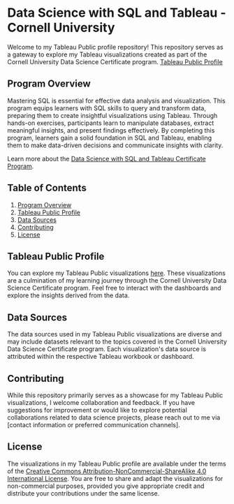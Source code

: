 # Data Science with SQL and Tableau - Cornell University 

Welcome to my Tableau Public profile repository! This repository serves as a gateway to explore my Tableau visualizations created as part of the Cornell University Data Science Certificate program.
[Tableau Public Profile](https://public.tableau.com/app/profile/floresql.123/vizzes)

## Program Overview

Mastering SQL is essential for effective data analysis and visualization. This program equips learners with SQL skills to query and transform data, preparing them to create insightful visualizations using Tableau. Through hands-on exercises, participants learn to manipulate databases, extract meaningful insights, and present findings effectively. By completing this program, learners gain a solid foundation in SQL and Tableau, enabling them to make data-driven decisions and communicate insights with clarity.

Learn more about the [Data Science with SQL and Tableau Certificate Program](https://ecornell.cornell.edu/certificates/data-science-analytics/data-science-with-sql-and-tableau/).

## Table of Contents

1. [Program Overview](#program-overview)
2. [Tableau Public Profile](#tableau-public-profile)
3. [Data Sources](#data-sources)
4. [Contributing](#contributing)
5. [License](#license)

## Tableau Public Profile

You can explore my Tableau Public visualizations [here](https://public.tableau.com/app/profile/floresql.123/vizzes). These visualizations are a culmination of my learning journey through the Cornell University Data Science Certificate program. Feel free to interact with the dashboards and explore the insights derived from the data.

## Data Sources

The data sources used in my Tableau Public visualizations are diverse and may include datasets relevant to the topics covered in the Cornell University Data Science Certificate program. Each visualization's data source is attributed within the respective Tableau workbook or dashboard.

## Contributing

While this repository primarily serves as a showcase for my Tableau Public visualizations, I welcome collaboration and feedback. If you have suggestions for improvement or would like to explore potential collaborations related to data science projects, please reach out to me via [contact information or preferred communication channels].

## License

The visualizations in my Tableau Public profile are available under the terms of the [Creative Commons Attribution-NonCommercial-ShareAlike 4.0 International License](https://creativecommons.org/licenses/by-nc-sa/4.0/). You are free to share and adapt the visualizations for non-commercial purposes, provided you give appropriate credit and distribute your contributions under the same license.
